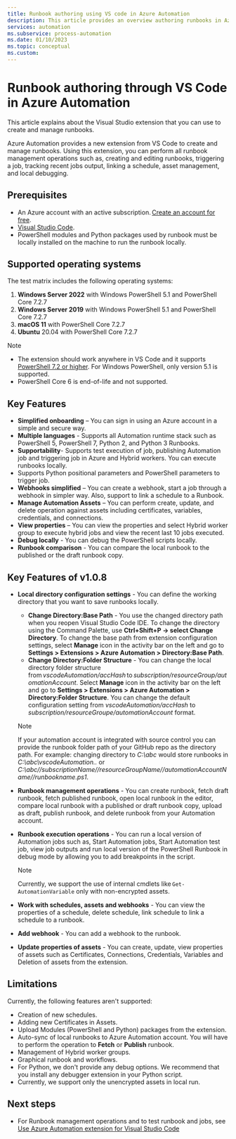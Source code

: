 ```yaml
---
title: Runbook authoring using VS code in Azure Automation
description: This article provides an overview authoring runbooks in Azure Automation using the visual studio code.
services: automation
ms.subservice: process-automation
ms.date: 01/10/2023
ms.topic: conceptual
ms.custom:
---
```


# Runbook authoring through VS Code in Azure Automation

This article explains about the Visual Studio extension that you can use to create and manage runbooks. 

Azure Automation provides a new extension from VS Code to create and manage runbooks. Using this extension, you can perform all runbook management operations such as, creating and editing runbooks, triggering a job, tracking recent jobs output, linking a schedule, asset management, and local debugging. 

## Prerequisites 
- An Azure account with an active subscription. [Create an account for free](https://azure.microsoft.com/free/?WT.mc_id=A261C142F).  
- [Visual Studio Code](https://code.visualstudio.com/).
- PowerShell modules and Python packages used by runbook must be locally installed on the machine to run the runbook locally. 

## Supported operating systems 

The test matrix includes the following operating systems:
1. **Windows Server 2022** with Windows PowerShell 5.1 and PowerShell Core 7.2.7
1. **Windows Server 2019** with Windows PowerShell 5.1 and PowerShell Core 7.2.7
1. **macOS 11** with PowerShell Core 7.2.7
1. **Ubuntu** 20.04 with PowerShell Core 7.2.7

>[!NOTE]
>- The extension should work anywhere in VS Code and it supports [PowerShell 7.2 or higher](https://learn.microsoft.com/powershell/scripting/install/PowerShell-Support-Lifecycle?view=powershell-7.3). For Windows PowerShell, only version 5.1 is supported.
>-  PowerShell Core 6 is end-of-life and not supported.


## Key Features 

- **Simplified onboarding** – You can sign in using an Azure account in a simple and secure way. 
- **Multiple languages** - Supports all Automation runtime stack such as PowerShell 5, PowerShell 7, Python 2, and Python 3 Runbooks. 
- **Supportability**- Supports test execution of job, publishing Automation job and triggering job in Azure and Hybrid workers. You can execute runbooks locally.  
- Supports Python positional parameters and PowerShell parameters to trigger job. 
- **Webhooks simplified** – You can create a webhook, start a job through a webhook in simpler way. Also, support to link a schedule to a Runbook. 
- **Manage Automation Assets** – You can perform create, update, and delete operation against assets including certificates, variables, credentials, and connections. 
- **View properties** – You can view the properties and select Hybrid worker group to execute hybrid jobs and view the recent last 10 jobs executed. 
- **Debug locally** - You can debug the PowerShell scripts locally.
- **Runbook comparison** - You can compare the local runbook to the published or the draft runbook copy.
 
## Key Features of v1.0.8

- **Local directory configuration settings** - You can define the working directory that you want to save runbooks locally.
   - **Change Directory:Base Path** - You use the changed directory path when you reopen Visual Studio Code IDE. To change the directory using the Command Palette, use **Ctrl+Shift+P -> select Change Directory**. To change the base path from extension configuration settings, select **Manage** icon in the activity bar on the left and go to **Settings > Extensions > Azure Automation > Directory:Base Path**.
   - **Change Directory:Folder Structure** - You can change the local directory folder structure from *vscodeAutomation/accHash* to *subscription/resourceGroup/automationAccount*. Select **Manage** icon in the activity bar on the left and go to **Settings > Extensions > Azure Automation > Directory:Folder Structure**. You can change the default configuration setting from *vscodeAutomation/accHash* to *subscription/resourceGroupe/automationAccount* format.
    >[!NOTE]
    >If your automation account is integrated with source control you can provide the runbook folder path of your GitHub repo as the directory path. For example: changing directory to *C:\abc* would store runbooks in *C:\abc\vscodeAutomation..* or *C:\abc//subscriptionName//resourceGroupName//automationAccountName//runbookname.ps1*. 
- **Runbook management operations** - You can create runbook, fetch draft runbook, fetch published runbook, open local runbook in the editor, compare local runbook with a published or draft runbook copy, upload as draft, publish runbook, and delete runbook from your Automation account.
- **Runbook execution operations** - You can run a local version of Automation jobs such as, Start Automation jobs, Start Automation test job, view job outputs and run local version of the PowerShell Runbook in debug mode by allowing you to add breakpoints in the script. 
  >[!NOTE]
  > Currently, we support the use of internal cmdlets like `Get-AutomationVariable` only with non-encrypted assets.
 
- **Work with schedules, assets and webhooks** -  You can view the properties of a schedule, delete schedule, link schedule to link a schedule to a runbook.
- **Add webhook** - You can add a webhook to the runbook.
- **Update properties of assets** - You can create, update, view properties of assets such as Certificates, Connections, Credentials, Variables and Deletion of assets from the extension.


## Limitations
Currently, the following features aren't supported:  

- Creation of new schedules. 
- Adding new Certificates in Assets. 
- Upload Modules (PowerShell and Python) packages from the extension. 
- Auto-sync of local runbooks to Azure Automation account. You will have to perform the operation to **Fetch** or **Publish** runbook. 
- Management of Hybrid worker groups. 
- Graphical runbook and workflows. 
- For Python, we don't provide any debug options. We recommend that you install any debugger extension in your Python script.
- Currently, we support only the unencrypted assets in local run.

## Next steps

- For Runbook management operations and to test runbook and jobs, see [Use Azure Automation extension for Visual Studio Code](../automation/how-to/runbook-authoring-extension-for-vscode.md)
